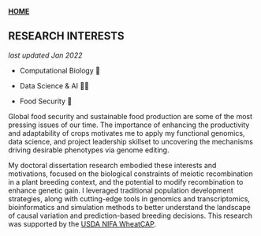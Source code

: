 **<span style="color: grey;"> [HOME](./index.md) </span>**

## RESEARCH INTERESTS  

*last updated Jan 2022*

* Computational Biology 🧬

* Data Science & AI 👩‍💻 

* Food Security 🌾  

Global food security and sustainable food production are some of the most pressing issues of our time. The importance of enhancing the productivity and adaptability of crops motivates me to apply my functional genomics, data science, and project leadership skillset to uncovering the mechanisms driving desirable phenotypes via genome editing.   

My doctoral dissertation research embodied these interests and motivations, focused on the biological constraints of meiotic recombination in a plant breeding context, and the potential to modify recombination to enhance genetic gain. I leveraged traditional population development strategies, along with cutting-edge tools in genomics and transcriptomics, bioinformatics and simulation methods to better understand the landscape of causal variation and prediction-based breeding decisions. This research was supported by the [USDA NIFA WheatCAP](https://www.triticeaecap.org/).

